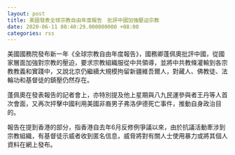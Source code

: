 ```yaml
---
layout: post
title: 美國發表全球宗教自由年度報告　批評中國加強壓迫宗教
date: 2020-06-11 08:40:29.000000000 +08:00
categories: rss
---
```


​​美國國務院發布新一年《全球宗教自由年度報告》，國務卿蓬佩奧批評中國，從國家層面加強對宗教的壓迫，要求宗教組織服從中共領導，並將中共教條灌輸到各宗教教義和實踐中，又說北京仍繼續大規模拘留新疆維吾爾人，對藏人、佛教徒、法輪功和基督徒的鎮壓仍然存在。

蓬佩奧在發表報告的記者會上，亦特別提及他上星期與八九民運參與者王丹等人首次會面，又再次抨擊中國利用美國非裔男子弗洛伊德死亡事件，推動自身政治目的。

報告在提到香港的部分，指香港自去年6月反修例爭議以來，由於抗議活動牽涉到宗教組織，有基督徒示威者收到匿名信息，威脅將對有關人士使用暴力或將其個人資料在網上發布。
